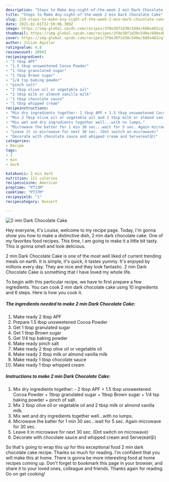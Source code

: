 ```yaml
---
description: "Steps to Make Any-night-of-the-week 2 min Dark Chocolate Cake"
title: "Steps to Make Any-night-of-the-week 2 min Dark Chocolate Cake"
slug: 224-steps-to-make-any-night-of-the-week-2-min-dark-chocolate-cake
date: 2021-02-01T22:50:06.309Z
image: https://img-global.cpcdn.com/recipes/3f0e38f1d30c540e/680x482cq70/2-min-dark-chocolate-cake-recipe-main-photo.jpg
thumbnail: https://img-global.cpcdn.com/recipes/3f0e38f1d30c540e/680x482cq70/2-min-dark-chocolate-cake-recipe-main-photo.jpg
cover: https://img-global.cpcdn.com/recipes/3f0e38f1d30c540e/680x482cq70/2-min-dark-chocolate-cake-recipe-main-photo.jpg
author: Julian Aguilar
ratingvalue: 4.8
reviewcount: 20943
recipeingredient:
- "2 tbsp APF"
- "1.5 tbsp unsweetened Cocoa Powder"
- "1 tbsp granulated sugar"
- "1 tbsp Brown sugar"
- "1/4 tsp baking powder"
- "pinch salt"
- "2 tbsp olive oil or vegetable oil"
- "2 tbsp milk or almond vanilla milk"
- "1 tbsp chocolate sauce"
- "1 tbsp whipped cream"
recipeinstructions:
- "Mix dry ingredients together: 2 tbsp APF + 1.5 tbsp unsweetened Cocoa Powder + 1tbsp granulated sugar + 1tbsp Brown sugar + 1/4 tsp baking powder + pinch of salt."
- "Mix 2 tbsp olive oil or vegetable oil and 2 tbsp milk or almond vanilla milk."
- "Mix wet and dry ingredients together well...with no lumps."
- "Microwave the batter for 1 min 30 sec...wait for 5 sec. Again microwave for 30 sec."
- "Leave it in microwave for next 30 sec. (Dnt switch on microwave)"
- "Decorate with chocolate sauce and whipped cream and Serve(eat😜)"
categories:
- Recipe
tags:
- 2
- min
- dark

katakunci: 2 min dark 
nutrition: 111 calories
recipecuisine: American
preptime: "PT13M"
cooktime: "PT37M"
recipeyield: "1"
recipecategory: Dessert

---
```



![2 min Dark Chocolate Cake](https://img-global.cpcdn.com/recipes/3f0e38f1d30c540e/680x482cq70/2-min-dark-chocolate-cake-recipe-main-photo.jpg)

Hey everyone, it's Louise, welcome to my recipe page. Today, I'm gonna show you how to make a distinctive dish, 2 min dark chocolate cake. One of my favorites food recipes. This time, I am going to make it a little bit tasty. This is gonna smell and look delicious.



2 min Dark Chocolate Cake is one of the most well liked of current trending meals on earth. It is simple, it's quick, it tastes yummy. It's enjoyed by millions every day. They are nice and they look fantastic. 2 min Dark Chocolate Cake is something that I have loved my whole life.


To begin with this particular recipe, we have to first prepare a few ingredients. You can cook 2 min dark chocolate cake using 10 ingredients and 6 steps. Here is how you cook it.

<!--inarticleads1-->

##### The ingredients needed to make 2 min Dark Chocolate Cake:

1. Make ready 2 tbsp APF
1. Prepare 1.5 tbsp unsweetened Cocoa Powder
1. Get 1 tbsp granulated sugar
1. Get 1 tbsp Brown sugar
1. Get 1/4 tsp baking powder
1. Make ready pinch salt
1. Make ready 2 tbsp olive oil or vegetable oil
1. Make ready 2 tbsp milk or almond vanilla milk
1. Make ready 1 tbsp chocolate sauce
1. Make ready 1 tbsp whipped cream




<!--inarticleads2-->

##### Instructions to make 2 min Dark Chocolate Cake:

1. Mix dry ingredients together: - 2 tbsp APF + 1.5 tbsp unsweetened Cocoa Powder + 1tbsp granulated sugar + 1tbsp Brown sugar + 1/4 tsp baking powder + pinch of salt.
1. Mix 2 tbsp olive oil or vegetable oil and 2 tbsp milk or almond vanilla milk.
1. Mix wet and dry ingredients together well...with no lumps.
1. Microwave the batter for 1 min 30 sec...wait for 5 sec. Again microwave for 30 sec.
1. Leave it in microwave for next 30 sec. (Dnt switch on microwave)
1. Decorate with chocolate sauce and whipped cream and Serve(eat😜)




So that's going to wrap this up for this exceptional food 2 min dark chocolate cake recipe. Thanks so much for reading. I'm confident that you will make this at home. There is gonna be more interesting food at home recipes coming up. Don't forget to bookmark this page in your browser, and share it to your loved ones, colleague and friends. Thanks again for reading. Go on get cooking!
